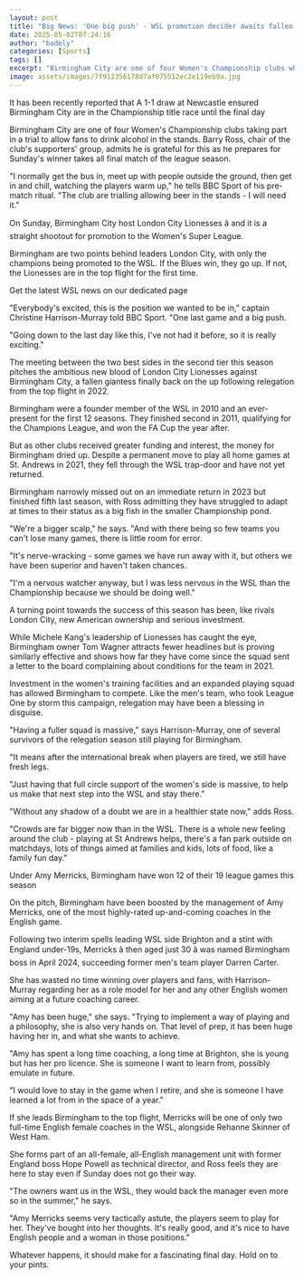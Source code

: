 ```yaml
---
layout: post
title: "Big News: 'One big push' - WSL promotion decider awaits fallen giants"
date: 2025-05-02T07:24:16
author: "badely"
categories: [Sports]
tags: []
excerpt: "Birmingham City are one of four Women's Championship clubs who allow fans to drink in the stands. The fans are grateful ahead of a remarkable end to a"
image: assets/images/7f912356178d7af075512ec2e119eb9a.jpg
---
```


It has been recently reported that A 1-1 draw at Newcastle ensured Birmingham City are in the Championship title race until the final day

Birmingham City are one of four Women's Championship clubs taking part in a trial to allow fans to drink alcohol in the stands. Barry Ross, chair of the club's supporters' group, admits he is grateful for this as he prepares for Sunday's winner takes all final match of the league season.

"I normally get the bus in, meet up with people outside the ground, then get in and chill, watching the players warm up," he tells BBC Sport of his pre-match ritual. "The club are trialling allowing beer in the stands - I will need it."

On Sunday, Birmingham City host London City Lionesses â and it is a straight shootout for promotion to the Women's Super League.

Birmingham are two points behind leaders London City, with only the champions being promoted to the WSL. If the Blues win, they go up. If not, the Lionesses are in the top flight for the first time.

Get the latest WSL news on our dedicated page

"Everybody's excited, this is the position we wanted to be in," captain Christine Harrison-Murray told BBC Sport. "One last game and a big push.

"Going down to the last day like this, I've not had it before, so it is really exciting."

The meeting between the two best sides in the second tier this season pitches the ambitious new blood of London City Lionesses against Birmingham City, a fallen giantess finally back on the up following relegation from the top flight in 2022.

Birmingham were a founder member of the WSL in 2010 and an ever-present for the first 12 seasons. They finished second in 2011, qualifying for the Champions League, and won the FA Cup the year after.

But as other clubs received greater funding and interest, the money for Birmingham dried up. Despite a permanent move to play all home games at St. Andrews in 2021, they fell through the WSL trap-door and have not yet returned.

Birmingham narrowly missed out on an immediate return in 2023 but finished fifth last season, with Ross admitting they have struggled to adapt at times to their status as a big fish in the smaller Championship pond.

"We're a bigger scalp," he says. "And with there being so few teams you can't lose many games, there is little room for error.

"It's nerve-wracking - some games we have run away with it, but others we have been superior and haven't taken chances. 

"I'm a nervous watcher anyway, but I was less nervous in the WSL than the Championship because we should be doing well."

A turning point towards the success of this season has been, like rivals London City, new American ownership and serious investment.

While Michele Kang's leadership of Lionesses has caught the eye, Birmingham owner Tom Wagner attracts fewer headlines but is proving similarly effective and shows how far they have come since the squad sent a letter to the board complaining about conditions for the team in 2021.

Investment in the women's training facilities and an expanded playing squad has allowed Birmingham to compete. Like the men's team, who took League One by storm this campaign, relegation may have been a blessing in disguise.

"Having a fuller squad is massive," says Harrison-Murray, one of several survivors of the relegation season still playing for Birmingham. 

"It means after the international break when players are tired, we still have fresh legs.

"Just having that full circle support of the women's side is massive, to help us make that next step into the WSL and stay there."

"Without any shadow of a doubt we are in a healthier state now," adds Ross. 

"Crowds are far bigger now than in the WSL. There is a whole new feeling around the club - playing at St Andrews helps, there's a fan park outside on matchdays, lots of things aimed at families and kids, lots of food, like a family fun day."

Under Amy Merricks, Birmingham have won 12 of their 19 league games this season

On the pitch, Birmingham have been boosted by the management of Amy Merricks, one of the most highly-rated up-and-coming coaches in the English game.

Following two interim spells leading WSL side Brighton and a stint with England under-19s, Merricks â then aged just 30 â was named Birmingham boss in April 2024, succeeding former men's team player Darren Carter.

She has wasted no time winning over players and fans, with Harrison-Murray regarding her as a role model for her and any other English women aiming at a future coaching career.

"Amy has been huge," she says. "Trying to implement a way of playing and a philosophy, she is also very hands on. That level of prep, it has been huge having her in, and what she wants to achieve.

"Amy has spent a long time coaching, a long time at Brighton, she is young but has her pro licence. She is someone I want to learn from, possibly emulate in future. 

"I would love to stay in the game when I retire, and she is someone I have learned a lot from in the space of a year."

If she leads Birmingham to the top flight, Merricks will be one of only two full-time English female coaches in the WSL, alongside Rehanne Skinner of West Ham.

She forms part of an all-female, all-English management unit with former England boss Hope Powell as technical director, and Ross feels they are here to stay even if Sunday does not go their way.

"The owners want us in the WSL, they would back the manager even more so in the summer," he says.

"Amy Merricks seems very tactically astute, the players seem to play for her. They've bought into her thoughts. It's really good, and it's nice to have English people and a woman in those positions."

Whatever happens, it should make for a fascinating final day. Hold on to your pints.


